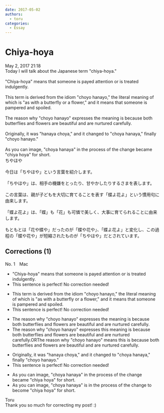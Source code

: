 ```yaml
---
date: 2017-05-02
authors:
  - toru
categories:
  - Essay
---
```


<h1 id="subject_show">Chiya-hoya</h1>
<div class="date">May 2, 2017 21:18</div>
<div id="post"><div id="body_show_ori">
Today I will talk about the Japanese term "chiya-hoya."<br/><br/>"Chiya-hoya" means that someone is payed attention or is treated indulgently.<br/><br/>This term is derived from the idiom "choyo hanayo," the literal meaning of which is "as with a butterfly or a flower," and it means that someone is pampered and spoiled.<br/><br/>The reason why "choyo hanayo" expresses the meaning is because both butterflies and flowers are beautiful and are nurtured carefully.<br/><br/>Originally, it was "hanaya choya," and it changed to "choya hanaya," finally "choyo hanayo."<br/><br/>As you can image, "choya hanaya" in the process of the change became "chiya hoya" for short.
</div></div>

<!-- more -->

<div id="post_ja"><div id="body_show_mo">
ちやほや<br/><br/>今日は「ちやほや」という言葉を紹介します。<br/><br/>「ちやほや」は、相手の機嫌をとったり、甘やかしたりするさまを表します。<br/><br/>この言葉は、親が子どもを大切に育てることを表す「蝶よ花よ」という慣用句に由来します。<br/><br/>「蝶よ花よ」は、「蝶」も「花」も可憐で美しく、大事に育てられることに由来します。<br/><br/>もともとは「花や蝶や」だったのが「蝶や花や」、「蝶よ花よ」と変化し、この過程の「蝶や花や」が短縮されたものが「ちやほや」だとされています。
</div></div>

## Corrections (1)
<div id="block"><div class="first_name"> No. 1　<span class="just_name">Mac</span></div><div id="block2">
<ul class="correction_field">
<li class="incorrect">"Chiya-hoya" means that someone is payed attention or is treated indulgently.</li>
<li class="corrected perfect">This sentence is perfect! No correction needed!</li>
</ul>
<ul class="correction_field">
<li class="incorrect">This term is derived from the idiom "choyo hanayo," the literal meaning of which is "as with a butterfly or a flower," and it means that someone is pampered and spoiled.</li>
<li class="corrected perfect">This sentence is perfect! No correction needed!</li>
</ul>
<ul class="correction_field">
<li class="incorrect">The reason why "choyo hanayo" expresses the meaning is because both butterflies and flowers are beautiful and are nurtured carefully.</li>
<li class="corrected correct">
The reason why "choyo hanayo" expresses <span class="f_red">this </span>meaning is because both butterflies and flowers are beautiful and are nurtured carefully.ORThe reason why "choyo hanayo" <span class="f_red">means this </span>is because both butterflies and flowers are beautiful and are nurtured carefully.
</li>
</ul>
<ul class="correction_field">
<li class="incorrect">Originally, it was "hanaya choya," and it changed to "choya hanaya," finally "choyo hanayo."</li>
<li class="corrected perfect">This sentence is perfect! No correction needed!</li>
</ul>
<ul class="correction_field">
<li class="incorrect">As you can image, "choya hanaya" in the process of the change became "chiya hoya" for short.</li>
<li class="corrected correct">
As you can image, "choya hanaya" <span class="f_blue">is </span>in the process of the change <span class="f_blue">to</span> bec<span class="f_red">o</span>me "chiya hoya" for short.
</li>
</ul>
</div><div class="name"><span class="just_name">Toru</span><br>
Thank you so much for correcting my post! :)
</div>
</div>
